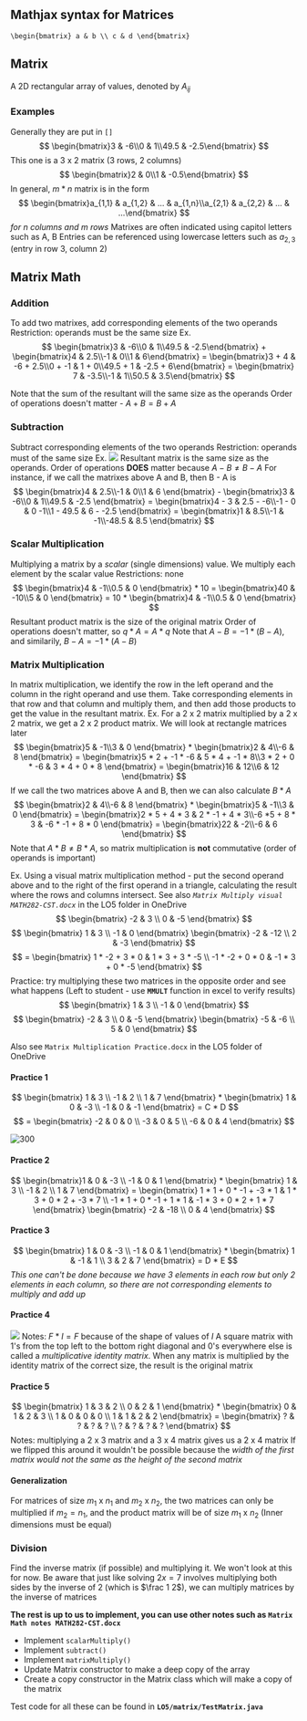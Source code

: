 ## Mathjax syntax for Matrices
```
\begin{bmatrix} a & b \\ c & d \end{bmatrix}
```

## Matrix
A 2D rectangular array of values, denoted by $A_{ij}$

### Examples
Generally they are put in `[]`
$$
\begin{bmatrix}3 & -6\\0 & 1\\49.5 & -2.5\end{bmatrix}
$$
This one is a 3 x 2 matrix (3 rows, 2 columns)
$$
\begin{bmatrix}2 & 0\\1 & -0.5\end{bmatrix}
$$
In general, $m * n$ matrix is in the form
$$
\begin{bmatrix}a_{1,1} & a_{1,2} & ... & a_{1,n}\\a_{2,1} & a_{2,2} & ... & ...\end{bmatrix}
$$
*for n columns and m rows*
Matrixes are often indicated using capitol letters such as A, B
Entries can be referenced using lowercase letters such as $a_{2,3}$ (entry in row 3, column 2)

## Matrix Math
### Addition
To add two matrixes, add corresponding elements of the two operands
Restriction: operands must be the same size
Ex.
$$
\begin{bmatrix}3 & -6\\0 & 1\\49.5 & -2.5\end{bmatrix} + \begin{bmatrix}4 & 2.5\\-1 & 0\\1 & 6\end{bmatrix} = \begin{bmatrix}3 + 4 & -6 + 2.5\\0 + -1 & 1 + 0\\49.5 + 1 & -2.5 + 6\end{bmatrix} = \begin{bmatrix} 7 & -3.5\\-1 & 1\\50.5 & 3.5\end{bmatrix}
$$

Note that the sum of the resultant will the same size as the operands
Order of operations doesn't matter - $A + B = B + A$

### Subtraction
Subtract corresponding elements of the two operands
Restriction: operands must of the same size
Ex.
![](Pasted%20image%2020241011082130.png)
Resultant matrix is the same size as the operands.
Order of operations **DOES** matter because $A - B ≠ B - A$
For instance, if we call the matrixes above A and B, then B - A is
$$
\begin{bmatrix}4 & 2.5\\-1 & 0\\1 & 6 \end{bmatrix} - \begin{bmatrix}3 & -6\\0 & 1\\49.5 & -2.5 \end{bmatrix} = \begin{bmatrix}4 - 3 & 2.5 - -6\\-1 - 0 & 0 -1\\1 - 49.5 & 6 - -2.5 \end{bmatrix} = \begin{bmatrix}1 & 8.5\\-1 & -1\\-48.5 & 8.5 \end{bmatrix}
$$

### Scalar Multiplication
Multiplying a matrix by a *scalar* (single dimensions) value. We multiply each element by the scalar value
Restrictions: none
$$
\begin{bmatrix}4 & -1\\0.5 & 0 \end{bmatrix} * 10 = \begin{bmatrix}40 & -10\\5 & 0 \end{bmatrix} = 10 * \begin{bmatrix}4 & -1\\0.5 & 0 \end{bmatrix}
$$
Resultant product matrix is the size of the original matrix
Order of operations doesn't matter, so $q * A = A * q$
Note that $A - B = -1 * (B - A)$, and similarily, $B - A = -1 * (A - B)$

### Matrix Multiplication
In matrix multiplication, we identify the row in the left operand and the column in the right operand and use them. Take corresponding elements in that row and that column and multiply them, and then add those products to get the value in the resultant matrix.
Ex. 
For a 2 x 2 matrix multiplied by a 2 x 2 matrix, we get a 2 x 2 product matrix. We will look at rectangle matrices later
$$
\begin{bmatrix}5 & -1\\3 & 0 \end{bmatrix} * \begin{bmatrix}2 & 4\\-6 & 8 \end{bmatrix} = \begin{bmatrix}5 * 2 + -1 * -6 & 5 * 4 + -1 * 8\\3 * 2 + 0 * -6 & 3 * 4 + 0 * 8 \end{bmatrix} = \begin{bmatrix}16 & 12\\6 & 12 \end{bmatrix}
$$
If we call the two matrices above A and B, then we can also calculate $B * A$
$$
\begin{bmatrix}2 & 4\\-6 & 8 \end{bmatrix} * \begin{bmatrix}5 & -1\\3 & 0 \end{bmatrix} = \begin{bmatrix}2 * 5 + 4 * 3 & 2 * -1 + 4 * 3\\-6 *5 + 8 * 3 & -6 * -1 + 8 * 0  \end{bmatrix} = \begin{bmatrix}22 & -2\\-6 & 6 \end{bmatrix}
$$
Note that $A * B ≠ B * A$, so matrix multiplication is **not** commutative (order of operands is important)

Ex. Using a visual matrix multiplication method - put the second operand above and to the right of the first operand in a triangle, calculating the result where the rows and columns intersect. See also *`Matrix Multiply visual MATH282-CST.docx`* in the LO5 folder in OneDrive
$$
\begin{bmatrix} -2 & 3 \\ 0 & -5 \end{bmatrix}
$$
$$
\begin{bmatrix} 1 & 3 \\ -1 & 0 \end{bmatrix} \begin{bmatrix} -2 & -12 \\ 2 & -3 \end{bmatrix}
$$
$$
= \begin{bmatrix} 1 * -2 + 3 * 0 & 1 * 3 + 3 * -5 \\ -1 * -2 + 0 * 0 & -1 * 3 + 0 * -5 \end{bmatrix}
$$
Practice: try multiplying these two matrices in the opposite order and see what happens (Left to student - use **`MMULT`** function in excel to verify results)
$$
 \begin{bmatrix} 1 & 3 \\ -1 & 0 \end{bmatrix}
$$
$$
\begin{bmatrix} -2 & 3 \\ 0 & -5 \end{bmatrix} \begin{bmatrix} -5 & -6 \\ 5 & 0 \end{bmatrix}
$$

Also see `Matrix Multiplication Practice.docx` in the LO5 folder of OneDrive

#### Practice 1
$$
\begin{bmatrix} 1 & 3 \\ -1 & 2 \\ 1 & 7 \end{bmatrix} * \begin{bmatrix} 1 & 0 & -3 \\ -1 & 0 & -1 \end{bmatrix} = C * D
$$
$$
= \begin{bmatrix} -2 & 0 & 0 \\ -3 & 0 & 5 \\ -6 & 0 & 4 \end{bmatrix}
$$

![300](Pasted%20image%2020241011092904.png)

#### Practice 2
$$
\begin{bmatrix}1 & 0 & -3 \\ -1 & 0 & 1 \end{bmatrix} * \begin{bmatrix} 1 & 3 \\ -1 & 2 \\ 1 & 7 \end{bmatrix} = \begin{bmatrix} 1 * 1 + 0 * -1 + -3 * 1 & 1 * 3 + 0 * 2 + -3 * 7 \\ -1 * 1 + 0 * -1 + 1 * 1 & -1 * 3 + 0 * 2 + 1 * 7 \end{bmatrix} \begin{bmatrix} -2 & -18 \\ 0 & 4 \end{bmatrix}
$$

#### Practice 3
$$
\begin{bmatrix} 1 & 0 & -3 \\ -1 & 0 & 1 \end{bmatrix} * \begin{bmatrix} 1 & -1 & 1 \\ 3 & 2 & 7 \end{bmatrix} = D * E
$$
*This one can't be done because we have 3 elements in each row but only 2 elements in each column, so there are not corresponding elements to multiply and add up*

#### Practice 4
![](Pasted%20image%2020241011093948.png)
Notes: $F * I = F$ because of the shape of values of $I$ 
A square matrix with 1's from the top left to the bottom right diagonal and 0's everywhere else is called a *multiplicative identity matrix*. When any matrix is multiplied by the identity matrix of the correct size, the result is the original matrix

#### Practice 5
$$
\begin{bmatrix} 1 & 3 & 2 \\ 0 & 2 & 1 \end{bmatrix} * \begin{bmatrix} 0 & 1 & 2 & 3 \\ 1 & 0 & 0 & 0 \\ 1 & 1 & 2 & 2 \end{bmatrix} = \begin{bmatrix} ? & ? & ? & ? \\ ? & ? & ? & ? \end{bmatrix}
$$
Notes: multiplying a 2 x 3 matrix and a 3 x 4 matrix gives us a 2 x 4 matrix
If we flipped this around it wouldn't be possible because the *width of the first matrix would not the same as the height of the second matrix*

#### Generalization
For matrices of size $m_1$ x $n_1$ and $m_2$ x $n_2$, the two matrices can only be multiplied if $m_2 = n_1$, and the product matrix will be of size $m_1$ x $n_2$ (Inner dimensions must be equal)

### Division
Find the inverse matrix (if possible) and multiplying it. We won't look at this for now. Be aware that just like solving $2x = 7$  involves multiplying both sides by the inverse of 2 (which is $\frac 1 2$), we can multiply matrices by the inverse of matrices

**The rest is up to us to implement, you can use other notes such as `Matrix Math notes MATH282-CST.docx`**
- Implement `scalarMultiply()`
- Implement `subtract()`
- Implement `matrixMultiply()`
- Update Matrix constructor to make a deep copy of the array
- Create a copy constructor in the Matrix class which will make a copy of the matrix

Test code for all these can be found in **`LO5/matrix/TestMatrix.java`**
